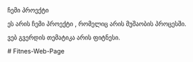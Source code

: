 ჩემი პროექტი

ეს არის ჩემი პროექტი , რომელიც არის მუშაობის პროცესში.

ვებ გვერდის თემატიკა არის ფიტნესი.

#   F i t n e s - W e b - P a g e  
 